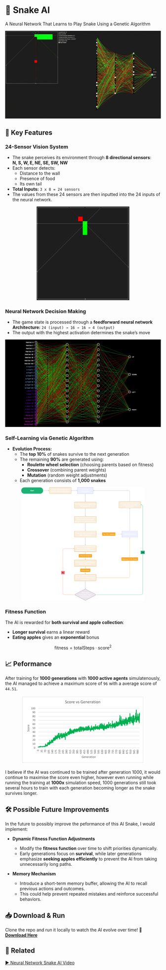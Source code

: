 # 🐍 Snake AI  

 A Neural Network That Learns to Play Snake Using a Genetic Algorithm

<p align="center">
  <img src="imgs/snakeGif.gif" alt="Snake AI in action">
</p>

## 🚀 Key Features  

### **24-Sensor Vision System**  
- The snake perceives its environment through **8 directional sensors**:  
  **N, S, W, E, NE, SE, SW, NW**  
- Each sensor detects:  
  - Distance to the wall  
  - Presence of food  
  - Its own tail  
- **Total Inputs:** `3 x 8 = 24 sensors`
- The values from these 24 sensors are then inputted into the 24 inputs of the neural network.

<p align="center">
  <img src="imgs/snakeSensors.PNG" width="300px" alt="Snake Sensor System">
</p>

### **Neural Network Decision Making**  
- The game state is processed through a **feedforward neural network**  
  **Architecture:** `24 (input) → 16 → 16 → 4 (output)`  
- The output with the highest activation determines the snake’s move  

<p align="center">
  <img src="imgs/neuralNetworkArchitecture.PNG" width="600px" alt="Neural Network Architecture">
</p>

### **Self-Learning via Genetic Algorithm**  
- **Evolution Process:**
  - The **top 10%** of snakes survive to the next generation  
  - The remaining **90%** are generated using:
    - **Roulette wheel selection** (choosing parents based on fitness)  
    - **Crossover** (combining parent weights)  
    - **Mutation** (random weight adjustments)  
  - Each generation consists of **1,000 snakes**  

<p align="center">
  <img src="imgs/snakeGeneticAlg.png" width="400px" alt="Genetic Algorithm Process">
</p>

### **Fitness Function**  
The AI is rewarded for **both survival and apple collection**:  
- **Longer survival** earns a linear reward  
- **Eating apples** gives an **exponential** bonus  

$$
\text{fitness} = \text{totalSteps} \cdot \text{score}^2
$$

## 📈 Peformance
After training for **1000 generations** with **1000 active agents** simulatenously, the AI managed to achieve a maximum score of `96` with a average score of `44.51`.

<p align = "center">
<img src="imgs/snakeChart.PNG" width="400px" alt="Snake Chart">
</p>

I believe if the AI was continued to be trained after generation 1000, it would continue to maximise the score even higher, however even running while running the training at **1000x** simulation speed, 1000 generations still took several hours to train with each generation becoming longer as the snake survives longer.

## 🛠️ Possible Future Improvements
In the future to possibly improve the peformance of this AI Snake, I would implement:
- **Dynamic Fitness Function Adjustments**
    - Modify the **fitness function** over time to shift priorities dynamically.
    - Early generations focus on **survival**, while later generations emphasize **seeking apples efficiently** to prevent the AI from taking unnecessarily long paths.

- **Memory Mechanism**  
  - Introduce a short-term memory buffer, allowing the AI to recall previous actions and outcomes.  
  - This could help prevent repeated mistakes and reinforce successful behaviors.  


## 📥 Download & Run  
Clone the repo and run it locally to watch the AI evolve over time!
🔗 **[Download Here](https://github.com/marchchris/SnakeGeneticAI/releases/tag/v1.0.0)**  



## 🎥 Related  
[▶️ Neural Network Snake AI Video](https://youtu.be/iqisOpNVir8?si=l0bohj50Q8YSrfJT)  
